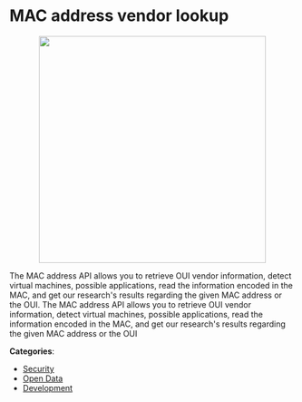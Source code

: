 # MAC address vendor lookup
<p align="center">
    <img width="400" src="https://raw.githubusercontent.com/apis-list/apis-list/apis/mac-address-vendor-lookup/logo_256x256.png" />
</p>

The MAC address API allows you to retrieve OUI vendor information, detect virtual machines, possible applications, read the information encoded in the MAC, and get our research's results regarding the given MAC address or the OUI. The MAC address API allows you to retrieve OUI vendor information, detect virtual machines, possible applications, read the information encoded in the MAC, and get our research's results regarding the given MAC address or the OUI



**Categories**:
- [Security](https://github.com/apis-list/apis-list#security)
- [Open Data](https://github.com/apis-list/apis-list#open-data)
- [Development](https://github.com/apis-list/apis-list#development)






